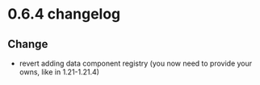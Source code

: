 # 0.6.4 changelog

## Change
- revert adding data component registry (you now need to provide your owns, like in 1.21-1.21.4)